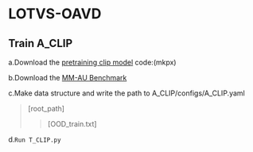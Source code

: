 # LOTVS-OAVD
## Train A_CLIP
a.Download the [pretraining clip model](https://pan.baidu.com/s/1DwBFk1Fr5MHdM25eNFRf4g) code:(mkpx)

b.Download the [MM-AU Benchmark](http://www.lotvsmmau.net)

c.Make data structure and write the path to A_CLIP/configs/A_CLIP.yaml
>[root_path]
>>[OOD_train.txt]

d.```Run T_CLIP.py```
